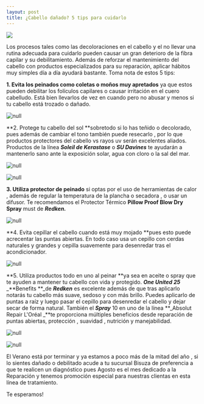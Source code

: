 ```yaml
---
layout: post
title: ¿Cabello dañado? 5 tips para cuidarlo
---
```

![](/img/uploads/cabellodañado.jpg)

Los procesos tales como las decoloraciones en el cabello y el no llevar una rutina adecuada para cuidarlo pueden causar un gran deterioro de la fibra capilar y su debilitamiento. Además de reforzar el mantenimiento del cabello con productos especializados para su reparación, aplicar hábitos muy simples día a día ayudará bastante. Toma nota de estos 5 tips:

 **1. Evita los peinados como coletas o moños muy apretados** ya que estos pueden debilitar los folículos capilares o causar irritación en el cuero cabelludo. Está bien llevarlos de vez en cuando pero no abusar y menos si tu cabello está trozado o dañado. 

![null](/img/uploads/tip1.jpg)

**2. Protege tu cabello del sol **sobretodo si lo has teñido o decolorado, pues además de cambiar el tono también puede resecarlo , por lo que productos protectores del cabello vs rayos uv serán excelentes aliados. Productos de la línea **_Soleil de Kerastase_** o **_SU Davines_** te ayudarán a mantenerlo sano ante la exposición solar, agua con cloro o la sal del mar. 

![null](/img/uploads/tip2soleil.jpg)

![null](/img/uploads/tip2su.jpg)

**3. Utiliza protector de peinado** si optas por el uso de herramientas de calor , además de regular la temperatura de la plancha o secadora , o usar un difusor. Te recomendamos el Protector Térmico **Pillow Proof Blow Dry Spray** must de **_Redken._**

![null](/img/uploads/tip4.jpg)

**4. Evita cepillar el cabello cuando está muy mojado **pues esto puede acrecentar las puntas abiertas. En todo caso usa un cepillo con cerdas naturales y grandes y cepilla suavemente para desenredar tras el acondicionador.

![null](/img/uploads/cepillado.jpg)

**5. Utiliza productos todo en uno al peinar **ya sea en aceite o spray que te ayuden a mantener tu cabello con vida y protegido. _**One United 25**_ _**Benefits **_de _**Redken**_ es excelente además de que tras aplicarlo notarás tu cabello más suave, sedoso y con más brillo. Puedes aplicarlo de puntas a raíz y luego pasar el cepillo para desenredar el cabello y dejar secar de forma natural. También el _**Spray**_ 10 en uno de la línea \*\*_Absolut Repair  L'Oréal _\*\*te proporciona múltiples beneficios desde reparación de puntas abiertas, protección , suavidad , nutrición y manejabilidad.

![null](/img/uploads/oneunited.jpg)

![null](/img/uploads/tip5.jpg)

El Verano está por terminar y ya estamos a poco más de la mitad del año , si lo sientes dañado o debilitado acude a tu sucursal Bisuza de preferencia a que te realicen un diagnóstico pues Agosto es el mes dedicado a la Reparación y tenemos promoción especial para nuestras clientas en esta línea de tratamiento.

Te esperamos!
